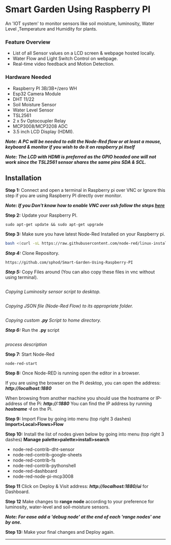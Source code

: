# Smart Garden Using Raspberry PI
An 'IOT system' to monitor sensors like soil moisture, luminosity, Water Level ,Temperature and Humidity for plants.

### Feature Overview
* List of all Sensor values on a LCD screen & webpage hosted locally.
* Water Flow and Light Switch Control on webpage.
* Real-time video feedback and Motion Detection.

### Hardware Needed
* Raspberry PI 3B/3B+/zero WH
* Esp32 Camera Module
* DHT 11/22
* Soil Moisture Sensor
* Water Level Sensor
* TSL2561
* 2 x 5v Optocoupler Relay
* MCP3008/MCP3208 ADC
* 3.5 inch LCD Display (HDMI).

***Note: A PC will be needed to edit the Node-Red flow or at least a mouse, keyboard & monitor if you wish to do it on raspberry pi itself***

***Note: The LCD with HDMI  is preferred as the GPIO headed one will not work since the TSL2561 sensor shares the same pins SDA & SCL.*** 

## Installation

**Step 1:** Connect and open a terminal in Raspberry pi over VNC or Ignore this step if you are using Raspberry PI directly over monitor.

***Note: If you Don't know how to enable VNC over ssh  follow the steps [here](https://www.raspberrypi.org/documentation/remote-access/vnc/)*** 

**Step 2:** Update your Raspberry PI.
```
sudo apt-get update && sudo apt-get upgrade
```

**Step 3:** 
Make sure you have latest Node-Red Installed on your Raspberry pi.
```bash
bash <(curl -sL https://raw.githubusercontent.com/node-red/linux-installers/master/deb/update-nodejs-and-nodered)
```
***Step 4:*** Clone Repository.
```
https://github.com/sphod/Smart-Garden-Using-Raspberry-PI
```
***Step 5:*** Copy Files around (You can also copy these files in vnc without using terminal).
```
```
_Copying Luminosity sensor script to desktop._
```
```
_Copying JSON file (Node-Red Flow) to its appropriate folder._
```
```
_Copying custom **.py** Script to home directory._

***Step 6:*** Run the **.py** script
```python

```
_process description_ 

**Step 7:** Start Node-Red
```
node-red-start
```
**Step 8:** 
Once Node-RED is running open the editor in a browser.

If you are using the browser on the Pi desktop, you can open the address: 
***http://localhost:1880***

When browsing from another machine you should use the hostname or IP-address of the Pi: ***http://<hostname>:1880*** You can find the IP address by running ***hostname -I*** on the Pi.

**Step 9:** Import Flow by going into menu (top right 3 dashes) **Import>Local>Flows>Flow**

**Step 10:** Install the list of nodes given below by going into menu (top right 3 dashes) 
**Manage palette>palette>install>search**

* node-red-contrib-dht-sensor
* node-red-contrib-google-sheets
* node-red-contrib-fs
* node-red-contrib-pythonshell
* node-red-dashboard
* node-red-node-pi-mcp3008

**Step 11** Click on Deploy & Visit address: ***http://localhost:1880/ui*** for Dashboard.

**Step 12** Make changes to **range node** according to your preference for luminosity, water-level and soil-moisture sensors.

***Note: For ease add a 'debug node' at the end of each 'range nodes' one by one.***

**Step 13:** Make your final changes and Deploy again.

---
